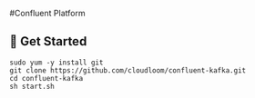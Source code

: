 #Confluent Platform

## 🔗 Get Started
```aidl
sudo yum -y install git
git clone https://github.com/cloudloom/confluent-kafka.git
cd confluent-kafka
sh start.sh
```

